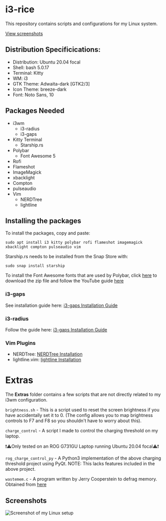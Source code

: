 # i3-rice
This repository contains scripts and configurations for my Linux system.

[View screenshots](#real-cool-heading)

## Distribution Specificications:

* Distribution: Ubuntu 20.04 focal
* Shell: bash 5.0.17
* Terminal: Kitty
* WM: i3
* GTK Theme: Adwaita-dark [GTK2/3]
* Icon Theme: breeze-dark
* Font: Noto Sans, 10

## Packages Needed
* i3wm 
    * i3-radius 
    * i3-gaps
* Kitty Terminal
    * Starship.rs
* Polybar
    * Font Awesome 5 
* Rofi
* Flameshot
* ImageMagick
* xbacklight
* Compton
* pulseaudio
* Vim
    * NERDTree
    * lightline

## Installing the packages
To install the packages, copy and paste:

`sudo apt install i3 kitty polybar rofi flameshot imagemagick xbacklight compton pulseaudio vim`

Starship.rs needs to be installed from the Snap Store with:

`sudo snap install starship`

To install the Font Awesome fonts that are used by Polybar, click [here](https://use.fontawesome.com/releases/v5.6.3/fontawesome-free-5.6.3-desktop.zip) to download the zip file and follow the YouTube guide [here](https://youtu.be/ws8cu1dWJOo)

### i3-gaps
See installation guide here: [i3-gaps Installation Guide](https://gist.github.com/boreycutts/6417980039760d9d9dac0dd2148d4783)

### i3-radius
Follow the guide here: [i3-gaps Installation Guide](https://en.terminalroot.com.br/how-to-install-i3-gaps-with-rounded-corners/)

### Vim Plugins
* NERDTree:  [NERDTree Installation](https://github.com/preservim/nerdtree)
* lightline.vim:  [lightline Installation](https://github.com/itchyny/lightline.vim)

# Extras
The **Extras** folder contains a few scripts that are not directly related to my i3wm configuration.

`brightness.sh` - This is a script used to reset the screen brightness if you have accidentally set it to 0. (The config allows you to map brightness controls to F7 and F8 so you shouldn't have to worry about this).

`charge_control` - A script I made to control the charging threshold on my laptop. 

❗⚠️Only tested on an ROG G731GU Laptop running Ubuntu 20.04 focal⚠️❗

`rog_charge_control_py` - A Python3 implementation of the above charging threshold project using PyQt. NOTE: This lacks features included in the above project.

`wastemem.c` - A program written by Jerry Cooperstein to defrag memory. Obtained from [here](https://ecee.colorado.edu/~siewerts/extra/code/example_code_archive/a320_code/EXAMPLES/Cooperstein-Drivers/s_17/lab2_wastemem.c)

## Screenshots
![Screenshot of my Linux setup](https://i.imgur.com/7YtFlH2.jpg)
